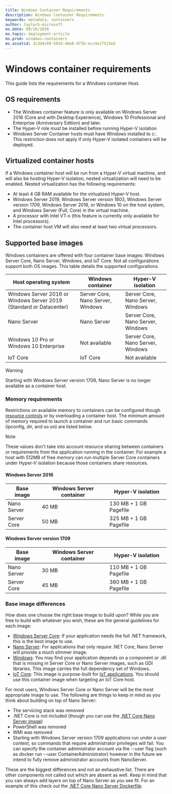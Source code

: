```yaml
---
title: Windows Container Requirements
description: Windows Container Requirements.
keywords: metadata, containers
author: taylorb-microsoft
ms.date: 09/26/2016
ms.topic: deployment-article
ms.prod: windows-containers
ms.assetid: 3c3d4c69-503d-40e8-973b-ecc4e1f523ed
---
```

# Windows container requirements

This guide lists the requirements for a Windows container Host.

## OS requirements

- The Windows container feature is only available on Windows Server 2016 (Core and with Desktop Experience), Windows 10 Professional and Enterprise (Anniversary Edition) and later.
- The Hyper-V role must be installed before running Hyper-V isolation
- Windows Server Container hosts must have Windows installed to c:\. This restriction does not apply if only Hyper-V isolated containers will be deployed.

## Virtualized container hosts

If a Windows container host will be run from a Hyper-V virtual machine, and will also be hosting Hyper-V isolation, nested virtualization will need to be enabled. Nested virtualization has the following requirements:

- At least 4 GB RAM available for the virtualized Hyper-V host.
- Windows Server 2019, Windows Server version 1803, Windows Server version 1709, Windows Server 2016, or Windows 10 on the host system, and Windows Server (Full, Core) in the virtual machine.
- A processor with Intel VT-x (this feature is currently only available for Intel processors).
- The container host VM will also need at least two virtual processors.

## Supported base images

Windows containers are offered with four container base images: Windows Server Core, Nano Server, Windows, and IoT Core. Not all configurations support both OS images. This table details the supported configurations.

|Host operating system|Windows container|Hyper-V isolation|
|---------------------|-----------------|-----------------|
|Windows Server 2016 or Windows Server 2019 (Standard or Datacenter)|Server Core, Nano Server, Windows|Server Core, Nano Server, Windows|
|Nano Server|Nano Server|Server Core, Nano Server, Windows|
|Windows 10 Pro or Windows 10 Enterprise|Not available|Server Core, Nano Server, Windows|
|IoT Core|IoT Core|Not available|

> [!WARNING]  
> Starting with Windows Server version 1709, Nano Server is no longer available as a container host.

### Memory requirements

Restrictions on available memory to containers can be configured though [resource controls](https://docs.microsoft.com/virtualization/windowscontainers/manage-containers/resource-controls) or by overloading a container host.  The minimum amount of memory required to launch a container and run basic commands (ipconfig, dir, and so on) are listed below.

>[!NOTE]
>These values don't take into account resource sharing between containers or requirements from the application running in the container.  For example a host with 512MB of free memory can run multiple Server Core containers under Hyper-V isolation because those containers share resources.

#### Windows Server 2016

| Base image  | Windows Server container | Hyper-V isolation    |
| ----------- | ------------------------ | -------------------- |
| Nano Server | 40 MB                     | 130 MB + 1 GB Pagefile |
| Server Core | 50 MB                     | 325 MB + 1 GB Pagefile |

#### Windows Server version 1709

| Base image  | Windows Server container | Hyper-V isolation    |
| ----------- | ------------------------ | -------------------- |
| Nano Server | 30 MB                     | 110 MB + 1 GB Pagefile |
| Server Core | 45 MB                     | 360 MB + 1 GB Pagefile |

### Base image differences

How does one choose the right base image to build upon? While you are free to build with whatever you wish, these are the general guidelines for each image:

- [Windows Server Core](https://hub.docker.com/_/microsoft-windows-servercore): If your application needs the full .NET framework, this is the best image to use.
- [Nano Server](https://hub.docker.com/_/microsoft-windows-nanoserver): For applications that only require .NET Core, Nano Server will provide a much slimmer image.
- [Windows](https://hub.docker.com/_/microsoft-windowsfamily-windows): You may find your application depends on a component or .dll that is missing in Server Core or Nano Server images, such as GDI libraries. This image carries the full dependency set of Windows.
- [IoT Core](https://hub.docker.com/_/microsoft-windows-iotcore): This image is purpose-built for [IoT applications](https://developer.microsoft.com/windows/iot). You should use this container image when targeting an IoT Core host.

For most users, Windows Server Core or Nano Server will be the most appropriate image to use. The following are things to keep in mind as you think about building on top of Nano Server:

- The servicing stack was removed
- .NET Core is not included (though you can use the [.NET Core Nano Server image](https://hub.docker.com/r/microsoft/dotnet/))
- PowerShell was removed
- WMI was removed
- Starting with Windows Server version 1709 applications run under a user context, so commands that require administrator privileges will fail. You can specify the container administrator account via the --user flag (such as docker run --user ContainerAdministrator) however in the future we intend to fully remove administrator accounts from NanoServer.

These are the biggest differences and not an exhaustive list. There are other components not called out which are absent as well. Keep in mind that you can always add layers on top of Nano Server as you see fit. For an example of this check out the [.NET Core Nano Server Dockerfile](https://github.com/dotnet/dotnet-docker/blob/master/2.1/sdk/nanoserver-1803/amd64/Dockerfile).